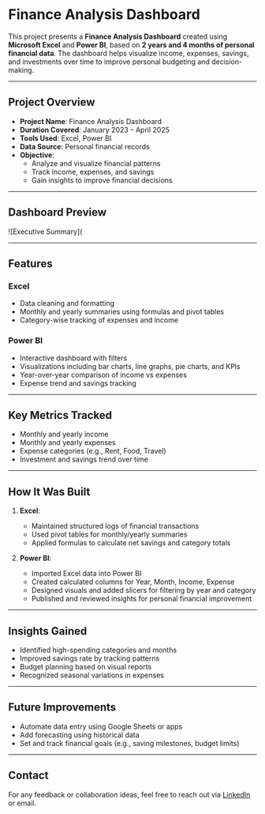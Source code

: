 # Finance Analysis Dashboard

This project presents a **Finance Analysis Dashboard** created using **Microsoft Excel** and **Power BI**, based on **2 years and 4 months of personal financial data**. The dashboard helps visualize income, expenses, savings, and investments over time to improve personal budgeting and decision-making.

---

## Project Overview

- **Project Name**: Finance Analysis Dashboard  
- **Duration Covered**: January 2023 – April 2025  
- **Tools Used**: Excel, Power BI  
- **Data Source**: Personal financial records  
- **Objective**:  
  - Analyze and visualize financial patterns  
  - Track income, expenses, and savings  
  - Gain insights to improve financial decisions

---

## Dashboard Preview

![Executive Summary](

---

## Features

### Excel
- Data cleaning and formatting
- Monthly and yearly summaries using formulas and pivot tables
- Category-wise tracking of expenses and income

### Power BI
- Interactive dashboard with filters
- Visualizations including bar charts, line graphs, pie charts, and KPIs
- Year-over-year comparison of income vs expenses
- Expense trend and savings tracking

---

## Key Metrics Tracked

- Monthly and yearly income
- Monthly and yearly expenses
- Expense categories (e.g., Rent, Food, Travel)
- Investment and savings trend over time

---

## How It Was Built

1. **Excel**:  
   - Maintained structured logs of financial transactions  
   - Used pivot tables for monthly/yearly summaries  
   - Applied formulas to calculate net savings and category totals

2. **Power BI**:  
   - Imported Excel data into Power BI  
   - Created calculated columns for Year, Month, Income, Expense  
   - Designed visuals and added slicers for filtering by year and category  
   - Published and reviewed insights for personal financial improvement

---

## Insights Gained

- Identified high-spending categories and months  
- Improved savings rate by tracking patterns  
- Budget planning based on visual reports  
- Recognized seasonal variations in expenses

---

## Future Improvements

- Automate data entry using Google Sheets or apps  
- Add forecasting using historical data  
- Set and track financial goals (e.g., saving milestones, budget limits)

---



## Contact

For any feedback or collaboration ideas, feel free to reach out via [LinkedIn](#) or email.

